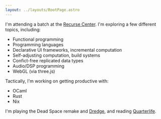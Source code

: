 ```yaml
---
layout: ../layouts/RootPage.astro
---
```


I'm attending a batch at the [Recurse Center](https://www.recurse.com). I'm exploring a few different topics, including:
- Functional programming
- Programming languages
- Declarative UI frameworks, incremental computation
- Self-adjusting computation, build systems
- Confict-free replicated data types
- Audio/DSP programming
- WebGL (via three.js)

Tactically, I'm working on getting productive with:
- OCaml
- Rust
- Nix

I'm playing the Dead Space remake and [Dredge](https://www.dredge.game/), and reading [Quarterlife](https://www.penguinrandomhouse.com/books/579928/quarterlife-by-satya-doyle-byock/).
